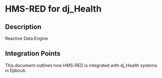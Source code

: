 # HMS-RED for dj_Health

## Description

Reactive Data Engine

## Integration Points

This document outlines how HMS-RED is integrated with dj_Health systems in Djibouti.
